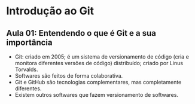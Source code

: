 # Introdução ao Git

## Aula 01: Entendendo o que é Git e a sua importância

- Git: criado em 2005; é um sistema de versionamento de código (cria e monitora diferentes versões de código) distribuído; criado por Linus Torvalds.
- Softwares são feitos de forma colaborativa.
- Git e GitHub são tecnologias complementares, mas completamente diferentes.
- Existem outros softwares que fazem versionamento de softwares.
